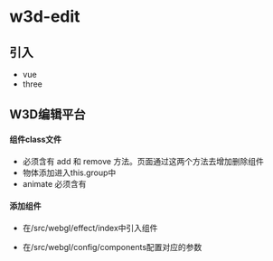 # w3d-edit

## 引入

* vue
* three

## W3D编辑平台

#### 组件class文件

* 必须含有 add  和 remove 方法。页面通过这两个方法去增加删除组件
* 物体添加进入this.group中
* animate 必须含有

####  添加组件
* 在/src/webgl/effect/index中引入组件

* 在/src/webgl/config/components配置对应的参数



